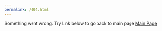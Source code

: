 ```yaml
---
permalink: /404.html
---
```


Something went wrong. 
Try Link below to go back to main page 
[Main Page](https://emcion.github.io/Project_2_Quiz/)
